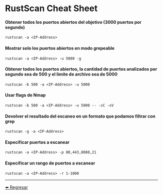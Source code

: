 # RustScan Cheat Sheet

#### Obtener todos los puertos abiertos del objetivo (3000 puertos por segundo)
```
rustscan -a <IP-Address>
```

#### Mostrar solo los puertos abiertos en modo grepeable
```
rustscan -a <IP-Address> -u 5000 -g
```

#### Obtener todos los puertos abiertos, la cantidad de puertos analizados por segundo sea de 500 y el limite de archivo sea de 5000
```
rustscan -b 500 -a <IP-Address> -u 5000
```

#### Usar flags de Nmap
```
rustscan -b 500 -a <IP-Address> -u 5000 -- -sC -sV
```

#### Devolver el resultado del escaneo en un formato que podamos filtrar con grep
```
rustscan -g -a <IP-Address>
```

#### Especificar puertos a escanear
```
rustscan -a <IP-Address> -p 80,443,8080,21
```

#### Especificar un rango de puertos a escanear
```
rustscan -a <IP-Address> -r 1-1000
```

---

[:arrow_left: Regresar](https://github.com/m4lal0/cheatsheets)